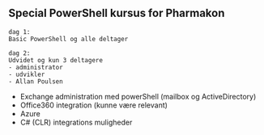 ## Special PowerShell kursus for Pharmakon

    dag 1:  
    Basic PowerShell og alle deltager

    dag 2:  
    Udvidet og kun 3 deltagere  
    - administrator
    - udvikler 
    - Allan Poulsen 

- Exchange administration med powerShell (mailbox og ActiveDirectory)
- Office360 integration (kunne være relevant) 
- Azure
- C# (CLR) integrations muligheder
